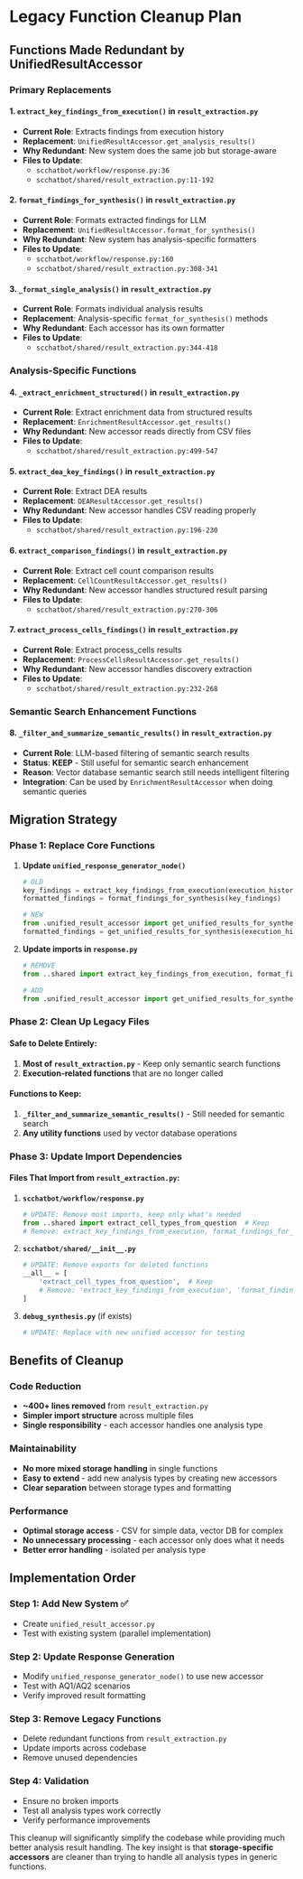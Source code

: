 # Legacy Function Cleanup Plan

## Functions Made Redundant by UnifiedResultAccessor

### **Primary Replacements**

#### 1. **`extract_key_findings_from_execution()` in `result_extraction.py`**
- **Current Role**: Extracts findings from execution history  
- **Replacement**: `UnifiedResultAccessor.get_analysis_results()`
- **Why Redundant**: New system does the same job but storage-aware
- **Files to Update**: 
  - `scchatbot/workflow/response.py:36` 
  - `scchatbot/shared/result_extraction.py:11-192`

#### 2. **`format_findings_for_synthesis()` in `result_extraction.py`**
- **Current Role**: Formats extracted findings for LLM
- **Replacement**: `UnifiedResultAccessor.format_for_synthesis()`
- **Why Redundant**: New system has analysis-specific formatters
- **Files to Update**:
  - `scchatbot/workflow/response.py:160`
  - `scchatbot/shared/result_extraction.py:308-341`

#### 3. **`_format_single_analysis()` in `result_extraction.py`**
- **Current Role**: Formats individual analysis results
- **Replacement**: Analysis-specific `format_for_synthesis()` methods
- **Why Redundant**: Each accessor has its own formatter
- **Files to Update**:
  - `scchatbot/shared/result_extraction.py:344-418`

### **Analysis-Specific Functions**

#### 4. **`_extract_enrichment_structured()` in `result_extraction.py`**
- **Current Role**: Extract enrichment data from structured results
- **Replacement**: `EnrichmentResultAccessor.get_results()`
- **Why Redundant**: New accessor reads directly from CSV files
- **Files to Update**:
  - `scchatbot/shared/result_extraction.py:499-547`

#### 5. **`extract_dea_key_findings()` in `result_extraction.py`**
- **Current Role**: Extract DEA results
- **Replacement**: `DEAResultAccessor.get_results()`  
- **Why Redundant**: New accessor handles CSV reading properly
- **Files to Update**:
  - `scchatbot/shared/result_extraction.py:196-230`

#### 6. **`extract_comparison_findings()` in `result_extraction.py`**
- **Current Role**: Extract cell count comparison results
- **Replacement**: `CellCountResultAccessor.get_results()`
- **Why Redundant**: New accessor handles structured result parsing
- **Files to Update**:
  - `scchatbot/shared/result_extraction.py:270-306`

#### 7. **`extract_process_cells_findings()` in `result_extraction.py`**
- **Current Role**: Extract process_cells results  
- **Replacement**: `ProcessCellsResultAccessor.get_results()`
- **Why Redundant**: New accessor handles discovery extraction
- **Files to Update**:
  - `scchatbot/shared/result_extraction.py:232-268`

### **Semantic Search Enhancement Functions**

#### 8. **`_filter_and_summarize_semantic_results()` in `result_extraction.py`**
- **Current Role**: LLM-based filtering of semantic search results
- **Status**: **KEEP** - Still useful for semantic search enhancement
- **Reason**: Vector database semantic search still needs intelligent filtering
- **Integration**: Can be used by `EnrichmentResultAccessor` when doing semantic queries

## Migration Strategy

### **Phase 1: Replace Core Functions**

1. **Update `unified_response_generator_node()`**
   ```python
   # OLD
   key_findings = extract_key_findings_from_execution(execution_history)
   formatted_findings = format_findings_for_synthesis(key_findings)
   
   # NEW  
   from .unified_result_accessor import get_unified_results_for_synthesis
   formatted_findings = get_unified_results_for_synthesis(execution_history)
   ```

2. **Update imports in `response.py`**
   ```python
   # REMOVE
   from ..shared import extract_key_findings_from_execution, format_findings_for_synthesis
   
   # ADD
   from .unified_result_accessor import get_unified_results_for_synthesis
   ```

### **Phase 2: Clean Up Legacy Files**

#### **Safe to Delete Entirely:**
1. **Most of `result_extraction.py`** - Keep only semantic search functions
2. **Execution-related functions** that are no longer called

#### **Functions to Keep:**
1. **`_filter_and_summarize_semantic_results()`** - Still needed for semantic search
2. **Any utility functions** used by vector database operations

### **Phase 3: Update Import Dependencies**

#### **Files That Import from `result_extraction.py`:**

1. **`scchatbot/workflow/response.py`**
   ```python
   # UPDATE: Remove most imports, keep only what's needed
   from ..shared import extract_cell_types_from_question  # Keep
   # Remove: extract_key_findings_from_execution, format_findings_for_synthesis
   ```

2. **`scchatbot/shared/__init__.py`**
   ```python
   # UPDATE: Remove exports for deleted functions
   __all__ = [
       'extract_cell_types_from_question',  # Keep
       # Remove: 'extract_key_findings_from_execution', 'format_findings_for_synthesis', etc.
   ]
   ```

3. **`debug_synthesis.py`** (if exists)
   ```python
   # UPDATE: Replace with new unified accessor for testing
   ```

## Benefits of Cleanup

### **Code Reduction**
- **~400+ lines removed** from `result_extraction.py`
- **Simpler import structure** across multiple files
- **Single responsibility** - each accessor handles one analysis type

### **Maintainability**
- **No more mixed storage handling** in single functions
- **Easy to extend** - add new analysis types by creating new accessors
- **Clear separation** between storage types and formatting

### **Performance**
- **Optimal storage access** - CSV for simple data, vector DB for complex
- **No unnecessary processing** - each accessor only does what it needs
- **Better error handling** - isolated per analysis type

## Implementation Order

### **Step 1: Add New System** ✅
- Create `unified_result_accessor.py`
- Test with existing system (parallel implementation)

### **Step 2: Update Response Generation**
- Modify `unified_response_generator_node()` to use new accessor
- Test with AQ1/AQ2 scenarios  
- Verify improved result formatting

### **Step 3: Remove Legacy Functions**
- Delete redundant functions from `result_extraction.py`
- Update imports across codebase
- Remove unused dependencies

### **Step 4: Validation**
- Ensure no broken imports
- Test all analysis types work correctly
- Verify performance improvements

This cleanup will significantly simplify the codebase while providing much better analysis result handling. The key insight is that **storage-specific accessors** are cleaner than trying to handle all analysis types in generic functions.